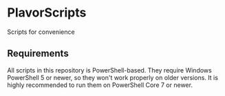 # PlavorScripts
Scripts for convenience
## Requirements
All scripts in this repository is PowerShell-based. They require Windows PowerShell 5 or newer, so they won't work properly on older versions. It is highly recommended to run them on PowerShell Core 7 or newer.
